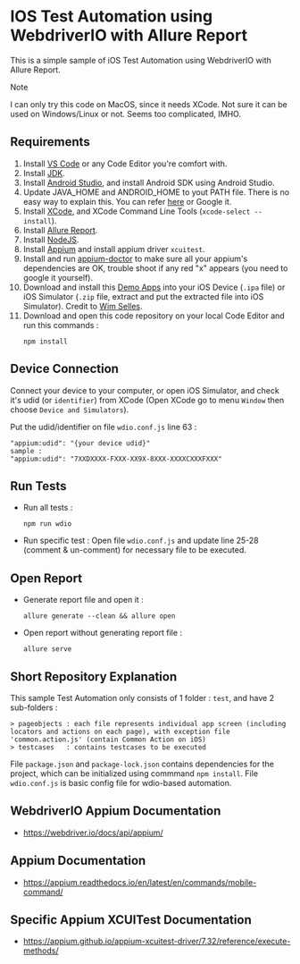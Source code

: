 # IOS Test Automation using WebdriverIO with Allure Report
This is a simple sample of iOS Test Automation using WebdriverIO with Allure Report. 

> [!NOTE]  
> I can only try this code on MacOS, since it needs XCode. Not sure it can be used on Windows/Linux or not. Seems too complicated, IMHO.

## Requirements

1. Install [VS Code](https://code.visualstudio.com/) or any Code Editor you're comfort with.
2. Install [JDK](https://www.oracle.com/java/technologies/downloads/).
3. Install [Android Studio](https://developer.android.com/studio/install), and install Android SDK using Android Studio.
4. Update JAVA_HOME and ANDROID_HOME to yout PATH file. There is no easy way to explain this. You can refer [here](https://medium.com/@zorozeri/setting-up-java-home-5abae0118bfe) or Google it.
5. Install [XCode](https://apps.apple.com/us/app/xcode/id497799835?mt=12), and XCode Command Line Tools (`xcode-select --install`).
6. Install [Allure Report](https://allurereport.org/docs/install/).
7. Install [NodeJS](https://nodejs.org/en/download/prebuilt-installer). 
8. Install [Appium](https://appium.io/docs/en/2.2/quickstart/install/) and install appium driver `xcuitest`.
9. Install and run [appium-doctor](https://www.npmjs.com/package/appium-doctor) to make sure all your appium's dependencies are OK, trouble shoot if any red "x" appears (you need to google it yourself).
10. Download and install this [Demo Apps](https://github.com/saucelabs/my-demo-app-rn/releases) into your iOS Device (`.ipa` file) or iOS Simulator (`.zip` file, extract and put the extracted file into iOS Simulator). Credit to [Wim Selles](https://github.com/wswebcreation).
11. Download and open this code repository on your local Code Editor and run this commands :
    ```
    npm install
    ```
    
## Device Connection

Connect your device to your computer, or open iOS Simulator, and check it's udid (or `identifier`) from XCode (Open XCode go to menu `Window` then choose `Device and Simulators`). 

Put the udid/identifier on file `wdio.conf.js` line 63 : 
```
"appium:udid": "{your device udid}"
sample : 
"appium:udid": "7XXDXXXX-FXXX-XX9X-8XXX-XXXXCXXXFXXX"
```
   
## Run Tests
* Run all tests : 
   ```
   npm run wdio
   ```

* Run specific test :
  Open file `wdio.conf.js` and update line 25-28 (comment & un-comment) for necessary file to be executed.

## Open Report
*  Generate report file and open it :

   ```
   allure generate --clean && allure open
   ```
*  Open report without generating report file :

   ```
   allure serve
   ```
   

## Short Repository Explanation

This sample Test Automation only consists of 1 folder : `test`, and have 2 sub-folders : 
   ```
   > pageobjects : each file represents individual app screen (including locators and actions on each page), with exception file 'common.action.js' (contain Common Action on iOS)
   > testcases   : contains testcases to be executed
   ```
File `package.json` and `package-lock.json` contains dependencies for the project, which can be initialized using commmand `npm install`.
File  `wdio.conf.js` is basic config file for wdio-based automation.

## WebdriverIO Appium Documentation
- https://webdriver.io/docs/api/appium/

## Appium Documentation
- https://appium.readthedocs.io/en/latest/en/commands/mobile-command/

## Specific Appium XCUITest Documentation
- https://appium.github.io/appium-xcuitest-driver/7.32/reference/execute-methods/
